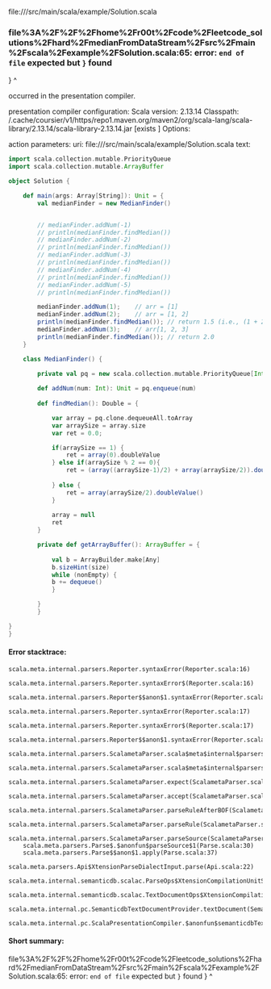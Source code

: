 file://<WORKSPACE>/src/main/scala/example/Solution.scala
### file%3A%2F%2F%2Fhome%2Fr00t%2Fcode%2Fleetcode_solutions%2Fhard%2FmedianFromDataStream%2Fsrc%2Fmain%2Fscala%2Fexample%2FSolution.scala:65: error: `end of file` expected but `}` found
}
^

occurred in the presentation compiler.

presentation compiler configuration:
Scala version: 2.13.14
Classpath:
<HOME>/.cache/coursier/v1/https/repo1.maven.org/maven2/org/scala-lang/scala-library/2.13.14/scala-library-2.13.14.jar [exists ]
Options:



action parameters:
uri: file://<WORKSPACE>/src/main/scala/example/Solution.scala
text:
```scala
import scala.collection.mutable.PriorityQueue
import scala.collection.mutable.ArrayBuffer

object Solution {

    def main(args: Array[String]): Unit = {
        val medianFinder = new MedianFinder()


        // medianFinder.addNum(-1)   
        // println(medianFinder.findMedian()) 
        // medianFinder.addNum(-2)   
        // println(medianFinder.findMedian())
        // medianFinder.addNum(-3)   
        // println(medianFinder.findMedian())
        // medianFinder.addNum(-4)   
        // println(medianFinder.findMedian())
        // medianFinder.addNum(-5)   
        // println(medianFinder.findMedian())

        medianFinder.addNum(1);    // arr = [1]
        medianFinder.addNum(2);    // arr = [1, 2]
        println(medianFinder.findMedian()); // return 1.5 (i.e., (1 + 2) / 2)
        medianFinder.addNum(3);    // arr[1, 2, 3]
        println(medianFinder.findMedian()); // return 2.0
    }

    class MedianFinder() {

        private val pq = new scala.collection.mutable.PriorityQueue[Int]()
        
        def addNum(num: Int): Unit = pq.enqueue(num)
        
        def findMedian(): Double = {

            var array = pq.clone.dequeueAll.toArray
            var arraySize = array.size
            var ret = 0.0;

            if(arraySize == 1) {
                ret = array(0).doubleValue
            } else if(arraySize % 2 == 0){
                ret = (array((arraySize-1)/2) + array(arraySize/2)).doubleValue() / 2
                
            } else { 
                ret = array(arraySize/2).doubleValue()
            }
            
            array = null
            ret
        }

        private def getArrayBuffer(): ArrayBuffer = {
            
            val b = ArrayBuilder.make[Any]
            b.sizeHint(size)
            while (nonEmpty) {
            b += dequeue()
            }

        }
        }

}
}
```



#### Error stacktrace:

```
scala.meta.internal.parsers.Reporter.syntaxError(Reporter.scala:16)
	scala.meta.internal.parsers.Reporter.syntaxError$(Reporter.scala:16)
	scala.meta.internal.parsers.Reporter$$anon$1.syntaxError(Reporter.scala:22)
	scala.meta.internal.parsers.Reporter.syntaxError(Reporter.scala:17)
	scala.meta.internal.parsers.Reporter.syntaxError$(Reporter.scala:17)
	scala.meta.internal.parsers.Reporter$$anon$1.syntaxError(Reporter.scala:22)
	scala.meta.internal.parsers.ScalametaParser.scala$meta$internal$parsers$ScalametaParser$$expectAt(ScalametaParser.scala:396)
	scala.meta.internal.parsers.ScalametaParser.scala$meta$internal$parsers$ScalametaParser$$expectAt(ScalametaParser.scala:400)
	scala.meta.internal.parsers.ScalametaParser.expect(ScalametaParser.scala:402)
	scala.meta.internal.parsers.ScalametaParser.accept(ScalametaParser.scala:418)
	scala.meta.internal.parsers.ScalametaParser.parseRuleAfterBOF(ScalametaParser.scala:62)
	scala.meta.internal.parsers.ScalametaParser.parseRule(ScalametaParser.scala:53)
	scala.meta.internal.parsers.ScalametaParser.parseSource(ScalametaParser.scala:116)
	scala.meta.parsers.Parse$.$anonfun$parseSource$1(Parse.scala:30)
	scala.meta.parsers.Parse$$anon$1.apply(Parse.scala:37)
	scala.meta.parsers.Api$XtensionParseDialectInput.parse(Api.scala:22)
	scala.meta.internal.semanticdb.scalac.ParseOps$XtensionCompilationUnitSource.toSource(ParseOps.scala:15)
	scala.meta.internal.semanticdb.scalac.TextDocumentOps$XtensionCompilationUnitDocument.toTextDocument(TextDocumentOps.scala:161)
	scala.meta.internal.pc.SemanticdbTextDocumentProvider.textDocument(SemanticdbTextDocumentProvider.scala:54)
	scala.meta.internal.pc.ScalaPresentationCompiler.$anonfun$semanticdbTextDocument$1(ScalaPresentationCompiler.scala:469)
```
#### Short summary: 

file%3A%2F%2F%2Fhome%2Fr00t%2Fcode%2Fleetcode_solutions%2Fhard%2FmedianFromDataStream%2Fsrc%2Fmain%2Fscala%2Fexample%2FSolution.scala:65: error: `end of file` expected but `}` found
}
^